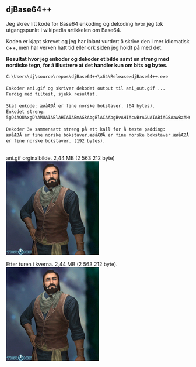 ﻿## djBase64++

Jeg skrev litt kode for Base64 enkoding og dekoding hvor jeg tok utgangspunkt i wikipedia artikkelen om Base64.  

Koden er kjapt skrevet og jeg har iblant vurdert å skrive den i mer idiomatisk c++, men har verken hatt tid eller ork siden jeg holdt på med det.  

**Resultat hvor jeg enkoder og dekoder et bilde samt en streng med nordiske tegn, for å illustrere at det handler kun om bits og bytes.**  
```
C:\Users\dj\source\repos\djBase64++\x64\Release>djBase64++.exe  

Enkoder ani.gif og skriver dekodet output til ani_out.gif ...  
Ferdig med filtest, sjekk resultat.  

Skal enkode: æøåÆØÅ er fine norske bokstaver. (64 bytes).  
Enkodet streng: 5gD4AOUAxgDYAMUAIABlAHIAIABmAGkAbgBlACAAbgBvAHIAcwBrAGUAIABiAG8AawBzAHQAYQB2AGUAcgAuAA==  

Dekoder 3x sammensatt streng på ett kall for å teste padding:  
æøåÆØÅ er fine norske bokstaver.æøåÆØÅ er fine norske bokstaver.æøåÆØÅ er fine norske bokstaver. (192 bytes).
```  
   
ani.gif orginalbilde. 2,44 MB (2 563 212 byte)  
![Example UI_1](ani.gif)  

Etter turen i kverna. 2,44 MB (2 563 212 byte).  
![Example UI_1](ani_out.gif)  
